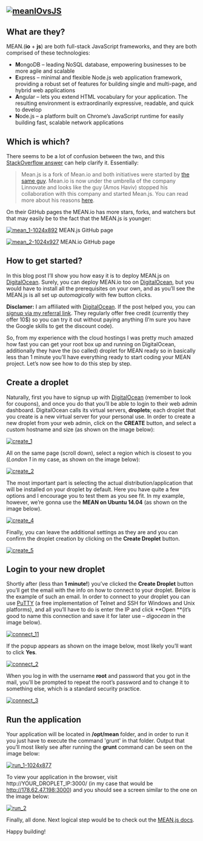 ## [![meanIOvsJS](assets/meanIOvsJS.jpg)](assets/meanIOvsJS.jpg)

## What are they?

MEAN.(**io** + **js**) are both full-stack JavaScript frameworks, and they are both comprised of these technologies:

* **M**ongoDB – leading NoSQL database, empowering businesses to be more agile and scalable
* **E**xpress – minimal and flexible Node.js web application framework, providing a robust set of features for building single and multi-page, and hybrid web applications
* **A**ngular – lets you extend HTML vocabulary for your application. The resulting environment is extraordinarily expressive, readable, and quick to develop
* **N**ode.js – a platform built on Chrome’s JavaScript runtime for easily building fast, scalable network applications

## Which is which?

There seems to be a lot of confusion between the two, and this [StackOverflow answer](http://stackoverflow.com/questions/23199392/difference-between-mean-js-and-mean-io) can help clarify it. Essentially:

> Mean.js is a fork of Mean.io and both initiatives were started by [the same guy](https://github.com/amoshaviv). Mean.io is now under the umbrella of the company Linnovate and looks like the guy (Amos Haviv) stopped his collaboration with this company and started Mean.js. You can read more about his reasons [here](http://blog.meanjs.org/post/76726660228/forking-out-of-an-open-source-conflict).

On their GitHub pages the MEAN.io has more stars, forks, and watchers but that may easily be to the fact that the MEAN.js is younger:

[![mean_1-1024x892](assets/mean_1-1024x892-790x688.jpg)](assets/mean_1-1024x892.jpg)
MEAN.js GitHub page

[![mean_2-1024x927](assets/mean_2-1024x927-790x715.jpg)](assets/mean_2-1024x927.jpg)
MEAN.io GitHub page

## How to get started?

In this blog post I’ll show you how easy it is to deploy MEAN.js on [DigitalOcean](https://www.digitalocean.com/?refcode=974c9bc93d77). Surely, you can deploy MEAN.io too on [DigitalOcean](https://www.digitalocean.com/?refcode=974c9bc93d77), but you would have to install all the prerequisites on your own, and as you’ll see the MEAN.js is all set up _automagically_ with few button clicks.

**Disclamer:** I am affiliated with [DigitalOcean](https://www.digitalocean.com/?refcode=974c9bc93d77). If the post helped you, you can [signup via my referral link](https://www.digitalocean.com/?refcode=974c9bc93d77). They regularly offer free credit (currently they offer 10$) so you can try it out without paying anything (I’m sure you have the Google skills to get the discount code).

So, from my experience with the cloud hostings I was pretty much amazed how fast you can get your root box up and running on DigitalOcean, additionally they have the (so called) droplet for MEAN ready so in basically less than 1 minute you’ll have everything ready to start coding your MEAN project. Let’s now see how to do this step by step.

## Create a droplet

Naturally, first you have to signup up with [DigitalOcean](https://www.digitalocean.com/?refcode=974c9bc93d77) (remember to look for coupons), and once you do that you’ll be able to login to their web admin dashboard. DigitalOcean calls its virtual servers, **droplets**; each droplet that you create is a new virtual server for your personal use. In order to create a new droplet from your web admin, click on the **CREATE** button, and select a custom hostname and size (as shown on the image below):

[![create_1](assets/create_1-790x532.jpg)](assets/create_1.jpg)

All on the same page (scroll down), select a region which is closest to you (_London  1_ in my case, as shown on the image below):

[![create_2](assets/create_2.jpg)](assets/create_2.jpg)

The most important part is selecting the actual distribution/application that will be installed on your droplet by default. Here you have quite a few options and I encourage you to test them as you see fit. In my example, however, we’re gonna use the **MEAN on Ubuntu 14.04** (as shown on the image below).

[![create_4](assets/create_4.jpg)](assets/create_4.jpg)

Finally, you can leave the additional settings as they are and you can confirm the droplet creation by clicking on the **Create Droplet** button.

[![create_5](assets/create_5.jpg)](assets/create_5.jpg)

## Login to your new droplet

Shortly after (less than **1 minute!**) you’ve clicked the **Create Droplet** button you’ll get the email with the info on how to connect to your droplet. Below is the example of such an email. In order to connect to your droplet you can use [PuTTY](http://www.chiark.greenend.org.uk/~sgtatham/putty/download.html) (a free implementation of Telnet and SSH for Windows and Unix platforms), and all you’ll have to do is enter the IP and click **Open **(it’s good to name this connection and save it for later use – _digocean_ in the image below).

[![connect_11](assets/connect_11.jpg)](assets/connect_11.jpg)

If the popup appears as shown on the image below, most likely you’ll want to click **Yes**.

[![connect_2](assets/connect_2.jpg)](assets/connect_2.jpg)

When you log in with the username **root** and password that you got in the mail, you’ll be prompted to repeat the root’s password and to change it to something else, which is a standard security practice.

[![connect_3](assets/connect_3.jpg)](assets/connect_3.jpg)

## Run the application

Your application will be located in **/opt/mean** folder, and in order to run it you just have to execute the command 'grunt' in that folder. Output that you’ll most likely see after running the **grunt** command can be seen on the image below:

[![run_1-1024x877](assets/run_1-1024x877-790x676.jpg)](assets/run_1-1024x877.jpg)

To view your application in the browser, visit http://YOUR_DROPLET_IP:3000/ (in my case that would be http://178.62.47.198:3000) and you should see a screen similar to the one on the image below:

[![run_2](assets/run_2-790x568.jpg)](assets/run_2.jpg)

Finally, all done. Next logical step would be to check out the [MEAN.js docs](http://meanjs.org/docs.html).

Happy building!

